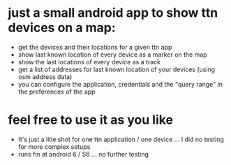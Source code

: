# just a small android app to show ttn devices on a map:
- get the devices and their locations for a given ttn app  
- show last known location of every device as a marker on the map
- show the last locations of every device as a track
- get a list of addresses for last known location of your devices (using osm address data)
- you can configure the application, credentials and the "query range" in the preferences of the app

# feel free to use it as you like 
- It's just a litle shot for one ttn application / one device ... I did no testing for more complex setups
- runs fin at android 6 / S6 ... no further testing 
